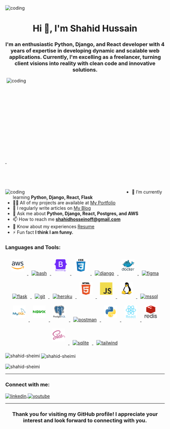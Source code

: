 <img alt="coding" width="1400" height="300" src="https://media.licdn.com/dms/image/D4D16AQEU6dLkJVTiyw/profile-displaybackgroundimage-shrink_350_1400/0/1719073348545?e=1724284800&v=beta&t=xmYMDwYKCZq0mfCTIUaC4E51OTibbTPepJ3XTU0zsC8">

<h1 align="center">Hi 👋, I'm Shahid Hussain</h1>
<h3 align="center">
  I'm an enthusiastic Python, Django, and React developer with 4 years of expertise in developing dynamic and scalable web applications. Currently, I'm excelling as a freelancer, turning client visions into reality with clean code and innovative solutions.
</h3>

<img align="right" alt="coding" width="500" height="350" src="https://user-images.githubusercontent.com/55389276/140866485-8fb1c876-9a8f-4d6a-98dc-08c4981eaf70.gif">
<img align="left" alt="coding" width="400" src="https://media2.giphy.com/media/v1.Y2lkPTc5MGI3NjExNTlrMTkwZjBkZmk2dnFjZ2c1YnRycDk2ejkwb3Voc243b2tic3M4OSZlcD12MV9pbnRlcm5hbF9naWZfYnlfaWQmY3Q9Zw/VTtANKl0beDFQRLDTh/giphy.webp">

<br/><br/><br/>
<br/><br/><br/>
<br/><br/><br/>
<br/><br/><br/>
<br/><br/><br/>

<hr/>

<br/><br/><br/>

- 🌱 I’m currently learning **Python, Django, React, Flask**
- 👨‍💻 All of my projects are available at [My Portfolio](https://coder-shahid.netlify.app/)
- 📝 I regularly write articles on [My Blog](https://shahid-sheimi.github.io/My_Portfolio/)
- 💬 Ask me about **Python, Django, React, Postgres, and AWS**
- 📫 How to reach me **shahidhosseinoff@gmail.com**
- 📄 Know about my experiences [Resume](https://coder-shahid.netlify.app/)
- ⚡ Fun fact **I think I am funny.**



<h3 align="left">Languages and Tools:</h3>
<p align="center"> 
  <a href="https://aws.amazon.com" target="_blank" rel="noreferrer"> 
    <img src="https://raw.githubusercontent.com/devicons/devicon/master/icons/amazonwebservices/amazonwebservices-original-wordmark.svg" alt="aws" width="40" height="40" style="margin:10px;"/> 
  </a> 
  <a href="https://www.gnu.org/software/bash/" target="_blank" rel="noreferrer"> 
    <img src="https://www.vectorlogo.zone/logos/gnu_bash/gnu_bash-icon.svg" alt="bash" width="40" height="40" style="margin:10px;"/> 
  </a> 
  <a href="https://getbootstrap.com" target="_blank" rel="noreferrer"> 
    <img src="https://raw.githubusercontent.com/devicons/devicon/master/icons/bootstrap/bootstrap-plain-wordmark.svg" alt="bootstrap" width="40" height="40" style="margin:10px;"/> 
  </a> 
  <a href="https://www.w3schools.com/css/" target="_blank" rel="noreferrer"> 
    <img src="https://raw.githubusercontent.com/devicons/devicon/master/icons/css3/css3-original-wordmark.svg" alt="css3" width="40" height="40" style="margin:10px;"/> 
  </a> 
  <a href="https://www.djangoproject.com/" target="_blank" rel="noreferrer"> 
    <img src="https://cdn.worldvectorlogo.com/logos/django.svg" alt="django" width="40" height="40" style="margin:10px;"/> 
  </a> 
  <a href="https://www.docker.com/" target="_blank" rel="noreferrer"> 
    <img src="https://raw.githubusercontent.com/devicons/devicon/master/icons/docker/docker-original-wordmark.svg" alt="docker" width="40" height="40" style="margin:10px;"/> 
  </a> 
  <a href="https://www.figma.com/" target="_blank" rel="noreferrer"> 
    <img src="https://www.vectorlogo.zone/logos/figma/figma-icon.svg" alt="figma" width="40" height="40" style="margin:10px;"/> 
  </a> 
  <a href="https://flask.palletsprojects.com/" target="_blank" rel="noreferrer"> 
    <img src="https://www.vectorlogo.zone/logos/pocoo_flask/pocoo_flask-icon.svg" alt="flask" width="40" height="40" style="margin:10px;"/> 
  </a> 
  <a href="https://git-scm.com/" target="_blank" rel="noreferrer"> 
    <img src="https://www.vectorlogo.zone/logos/git-scm/git-scm-icon.svg" alt="git" width="40" height="40" style="margin:10px;"/> 
  </a> 
  <a href="https://heroku.com" target="_blank" rel="noreferrer"> 
    <img src="https://www.vectorlogo.zone/logos/heroku/heroku-icon.svg" alt="heroku" width="40" height="40" style="margin:10px;"/> 
  </a> 
  <a href="https://www.w3.org/html/" target="_blank" rel="noreferrer"> 
    <img src="https://raw.githubusercontent.com/devicons/devicon/master/icons/html5/html5-original-wordmark.svg" alt="html5" width="40" height="40" style="margin:10px;"/> 
  </a> 
  <a href="https://developer.mozilla.org/en-US/docs/Web/JavaScript" target="_blank" rel="noreferrer"> 
    <img src="https://raw.githubusercontent.com/devicons/devicon/master/icons/javascript/javascript-original.svg" alt="javascript" width="40" height="40" style="margin:10px;"/> 
  </a> 
  <a href="https://www.linux.org/" target="_blank" rel="noreferrer"> 
    <img src="https://raw.githubusercontent.com/devicons/devicon/master/icons/linux/linux-original.svg" alt="linux" width="40" height="40" style="margin:10px;"/> 
  </a> 
  <a href="https://www.microsoft.com/en-us/sql-server" target="_blank" rel="noreferrer"> 
    <img src="https://www.svgrepo.com/show/303229/microsoft-sql-server-logo.svg" alt="mssql" width="40" height="40" style="margin:10px;"/> 
  </a> 
  <a href="https://www.mysql.com/" target="_blank" rel="noreferrer"> 
    <img src="https://raw.githubusercontent.com/devicons/devicon/master/icons/mysql/mysql-original-wordmark.svg" alt="mysql" width="40" height="40" style="margin:10px;"/> 
  </a> 
  <a href="https://www.nginx.com" target="_blank" rel="noreferrer"> 
    <img src="https://raw.githubusercontent.com/devicons/devicon/master/icons/nginx/nginx-original.svg" alt="nginx" width="40" height="40" style="margin:10px;"/> 
  </a> 
  <a href="https://www.postgresql.org" target="_blank" rel="noreferrer"> 
    <img src="https://raw.githubusercontent.com/devicons/devicon/master/icons/postgresql/postgresql-original-wordmark.svg" alt="postgresql" width="40" height="40" style="margin:10px;"/> 
  </a> 
  <a href="https://postman.com" target="_blank" rel="noreferrer"> 
    <img src="https://www.vectorlogo.zone/logos/getpostman/getpostman-icon.svg" alt="postman" width="40" height="40" style="margin:10px;"/> 
  </a> 
  <a href="https://www.python.org" target="_blank" rel="noreferrer"> 
    <img src="https://raw.githubusercontent.com/devicons/devicon/master/icons/python/python-original.svg" alt="python" width="40" height="40" style="margin:10px;"/> 
  </a> 
  <a href="https://reactjs.org/" target="_blank" rel="noreferrer"> 
    <img src="https://raw.githubusercontent.com/devicons/devicon/master/icons/react/react-original-wordmark.svg" alt="react" width="40" height="40" style="margin:10px;"/> 
  </a> 
  <a href="https://redis.io" target="_blank" rel="noreferrer"> 
    <img src="https://raw.githubusercontent.com/devicons/devicon/master/icons/redis/redis-original-wordmark.svg" alt="redis" width="40" height="40" style="margin:10px;"/> 
  </a> 
  <a href="https://sass-lang.com" target="_blank" rel="noreferrer"> 
    <img src="https://raw.githubusercontent.com/devicons/devicon/master/icons/sass/sass-original.svg" alt="sass" width="40" height="40" style="margin:10px;"/> 
  </a> 
  <a href="https://www.sqlite.org/" target="_blank" rel="noreferrer"> 
    <img src="https://www.vectorlogo.zone/logos/sqlite/sqlite-icon.svg" alt="sqlite" width="40" height="40" style="margin:10px;"/> 
  </a> 
  <a href="https://tailwindcss.com/" target="_blank" rel="noreferrer"> 
    <img src="https://www.vectorlogo.zone/logos/tailwindcss/tailwindcss-icon.svg" alt="tailwind" width="40" height="40" style="margin:10px;"/> 
  </a> 
</p>

<p><img align="left" src="https://github-readme-stats.vercel.app/api/top-langs?username=shahid-sheimi&show_icons=true&locale=en&layout=compact" alt="shahid-sheimi" /></p>

<p>&nbsp;<img align="center" src="https://github-readme-stats.vercel.app/api?username=shahid-sheimi&show_icons=true&locale=en" alt="shahid-sheimi" /></p>

<p><img align="center" src="https://github-readme-streak-stats.herokuapp.com/?user=shahid-sheimi&" alt="shahid-sheimi" /></p>

<hr/>


<h3 align="left">Connect with me:</h3>
<p align="left">
  <a href="https://linkedin.com/in/django-react-expert/" target="_blank">
    <img align="center" src="https://raw.githubusercontent.com/rahuldkjain/github-profile-readme-generator/master/src/images/icons/Social/linked-in-alt.svg" alt="linkedin" height="30" width="40" />
  </a>
  <a href="https://www.youtube.com/c/programeersnotion" target="_blank">
    <img align="center" src="https://raw.githubusercontent.com/rahuldkjain/github-profile-readme-generator/master/src/images/icons/Social/youtube.svg" alt="youtube" height="30" width="40" />
  </a>
</p>
<hr/>

<h3 align="center">
  Thank you for visiting my GitHub profile! I appreciate your interest and look forward to connecting with you.
</h3>
